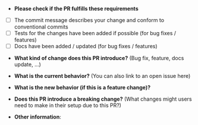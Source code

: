 * **Please check if the PR fulfills these requirements**
- [ ] The commit message describes your change and conform to conventional commits
- [ ] Tests for the changes have been added if possible (for bug fixes / features)
- [ ] Docs have been added / updated (for bug fixes / features)

* **What kind of change does this PR introduce?** (Bug fix, feature, docs update, ...)



* **What is the current behavior?** (You can also link to an open issue here)



* **What is the new behavior (if this is a feature change)?**



* **Does this PR introduce a breaking change?** (What changes might users need to make in their setup due to this PR?)



* **Other information**: